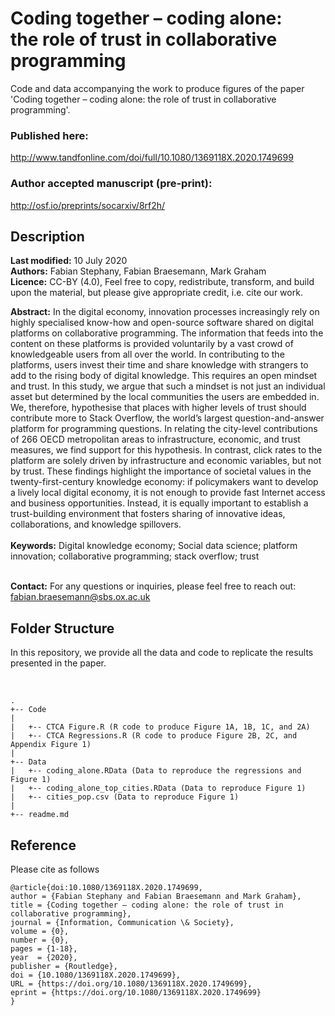# Coding together – coding alone: <br> the role of trust in collaborative programming

Code and data accompanying the work to produce figures of the paper 'Coding together – coding alone: the role of trust in collaborative programming'.

### Published here:
http://www.tandfonline.com/doi/full/10.1080/1369118X.2020.1749699

### Author accepted manuscript (pre-print):
http://osf.io/preprints/socarxiv/8rf2h/

## Description
**Last modified:** 10 July 2020 <br>
**Authors:** Fabian Stephany, Fabian Braesemann, Mark Graham<br>
**Licence:** CC-BY (4.0), Feel free to copy, redistribute, transform, and build upon the material, but please give appropriate credit, i.e. cite our work.

**Abstract:** In the digital economy, innovation processes increasingly rely on highly specialised know-how and open-source software shared on digital platforms on collaborative programming. The information that feeds into the content on these platforms is provided voluntarily by a vast crowd of knowledgeable users from all over the world. In contributing to the platforms, users invest their time and share knowledge with strangers to add to the rising body of digital knowledge. This requires an open mindset and trust. In this study, we argue that such a mindset is not just an individual asset but determined by the local communities the users are embedded in. We, therefore, hypothesise that places with higher levels of trust should contribute more to Stack Overflow, the world’s largest question-and-answer platform for programming questions. In relating the city-level contributions of 266 OECD metropolitan areas to infrastructure, economic, and trust measures, we find support for this hypothesis. In contrast, click rates to the platform are solely driven by infrastructure and economic variables, but not by trust. These findings highlight the importance of societal values in the twenty-first-century knowledge economy: if policymakers want to develop a lively local digital economy, it is not enough to provide fast Internet access and business opportunities. Instead, it is equally important to establish a trust-building environment that fosters sharing of innovative ideas, collaborations, and knowledge spillovers. <br><br>
**Keywords:** Digital knowledge economy; Social data science; platform innovation; collaborative programming; stack overflow; trust<br><br>

**Contact:** For any questions or inquiries, please feel free to reach out: fabian.braesemann@sbs.ox.ac.uk


## Folder Structure
In this repository, we provide all the data and code to replicate the results presented in the paper.

<br>

```
.
+-- Code
|
|   +-- CTCA Figure.R (R code to produce Figure 1A, 1B, 1C, and 2A)
|   +-- CTCA Regressions.R (R code to produce Figure 2B, 2C, and Appendix Figure 1)
|
+-- Data
|   +-- coding_alone.RData (Data to reproduce the regressions and Figure 1)
|   +-- coding_alone_top_cities.RData (Data to reproduce Figure 1)
|   +-- cities_pop.csv (Data to reproduce Figure 1)
|                                   
+-- readme.md
```

## Reference
Please cite as follows 

```
@article{doi:10.1080/1369118X.2020.1749699,
author = {Fabian Stephany and Fabian Braesemann and Mark Graham},
title = {Coding together – coding alone: the role of trust in collaborative programming},
journal = {Information, Communication \& Society},
volume = {0},
number = {0},
pages = {1-18},
year  = {2020},
publisher = {Routledge},
doi = {10.1080/1369118X.2020.1749699},
URL = {https://doi.org/10.1080/1369118X.2020.1749699},
eprint = {https://doi.org/10.1080/1369118X.2020.1749699}
}
```




